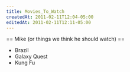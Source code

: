 ```yaml
---
title: Movies_To_Watch
createdAt: 2011-02-11T12:04-05:00
editedAt: 2011-02-11T12:11-05:00
---
```



== Mike (or things we think he should watch) ==
* Brazil
* Galaxy Quest
* Kung Fu

